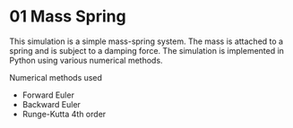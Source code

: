 # 01 Mass Spring

This simulation is a simple mass-spring system. The mass is attached to a spring and is subject to a damping force. The simulation is implemented in Python using various numerical methods.

Numerical methods used
- Forward Euler
- Backward Euler
- Runge-Kutta 4th order
